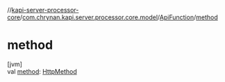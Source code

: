 //[kapi-server-processor-core](../../../index.md)/[com.chrynan.kapi.server.processor.core.model](../index.md)/[ApiFunction](index.md)/[method](method.md)

# method

[jvm]\
val [method](method.md): [HttpMethod](../../../../kapi-core/kapi-core/com.chrynan.kapi.core/-http-method/index.md)
